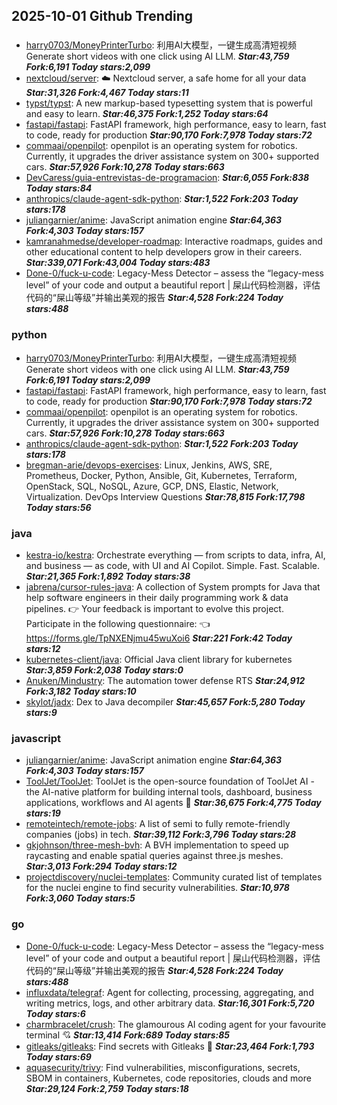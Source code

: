 ## 2025-10-01 Github Trending

### 
* [harry0703/MoneyPrinterTurbo](https://github.com/harry0703/MoneyPrinterTurbo): 利用AI大模型，一键生成高清短视频 Generate short videos with one click using AI LLM. ***Star:43,759 Fork:6,191 Today stars:2,099***
* [nextcloud/server](https://github.com/nextcloud/server): ☁️ Nextcloud server, a safe home for all your data ***Star:31,326 Fork:4,467 Today stars:11***
* [typst/typst](https://github.com/typst/typst): A new markup-based typesetting system that is powerful and easy to learn. ***Star:46,375 Fork:1,252 Today stars:64***
* [fastapi/fastapi](https://github.com/fastapi/fastapi): FastAPI framework, high performance, easy to learn, fast to code, ready for production ***Star:90,170 Fork:7,978 Today stars:72***
* [commaai/openpilot](https://github.com/commaai/openpilot): openpilot is an operating system for robotics. Currently, it upgrades the driver assistance system on 300+ supported cars. ***Star:57,926 Fork:10,278 Today stars:663***
* [DevCaress/guia-entrevistas-de-programacion](https://github.com/DevCaress/guia-entrevistas-de-programacion):  ***Star:6,055 Fork:838 Today stars:84***
* [anthropics/claude-agent-sdk-python](https://github.com/anthropics/claude-agent-sdk-python):  ***Star:1,522 Fork:203 Today stars:178***
* [juliangarnier/anime](https://github.com/juliangarnier/anime): JavaScript animation engine ***Star:64,363 Fork:4,303 Today stars:157***
* [kamranahmedse/developer-roadmap](https://github.com/kamranahmedse/developer-roadmap): Interactive roadmaps, guides and other educational content to help developers grow in their careers. ***Star:339,071 Fork:43,004 Today stars:483***
* [Done-0/fuck-u-code](https://github.com/Done-0/fuck-u-code): Legacy-Mess Detector – assess the “legacy-mess level” of your code and output a beautiful report | 屎山代码检测器，评估代码的“屎山等级”并输出美观的报告 ***Star:4,528 Fork:224 Today stars:488***

### python
* [harry0703/MoneyPrinterTurbo](https://github.com/harry0703/MoneyPrinterTurbo): 利用AI大模型，一键生成高清短视频 Generate short videos with one click using AI LLM. ***Star:43,759 Fork:6,191 Today stars:2,099***
* [fastapi/fastapi](https://github.com/fastapi/fastapi): FastAPI framework, high performance, easy to learn, fast to code, ready for production ***Star:90,170 Fork:7,978 Today stars:72***
* [commaai/openpilot](https://github.com/commaai/openpilot): openpilot is an operating system for robotics. Currently, it upgrades the driver assistance system on 300+ supported cars. ***Star:57,926 Fork:10,278 Today stars:663***
* [anthropics/claude-agent-sdk-python](https://github.com/anthropics/claude-agent-sdk-python):  ***Star:1,522 Fork:203 Today stars:178***
* [bregman-arie/devops-exercises](https://github.com/bregman-arie/devops-exercises): Linux, Jenkins, AWS, SRE, Prometheus, Docker, Python, Ansible, Git, Kubernetes, Terraform, OpenStack, SQL, NoSQL, Azure, GCP, DNS, Elastic, Network, Virtualization. DevOps Interview Questions ***Star:78,815 Fork:17,798 Today stars:56***

### java
* [kestra-io/kestra](https://github.com/kestra-io/kestra): Orchestrate everything — from scripts to data, infra, AI, and business — as code, with UI and AI Copilot. Simple. Fast. Scalable. ***Star:21,365 Fork:1,892 Today stars:38***
* [jabrena/cursor-rules-java](https://github.com/jabrena/cursor-rules-java): A collection of System prompts for Java that help software engineers in their daily programming work & data pipelines. 👉 Your feedback is important to evolve this project. Participate in the following questionnaire: 👈 https://forms.gle/TpNXENjmu45wuXoi6 ***Star:221 Fork:42 Today stars:12***
* [kubernetes-client/java](https://github.com/kubernetes-client/java): Official Java client library for kubernetes ***Star:3,859 Fork:2,038 Today stars:0***
* [Anuken/Mindustry](https://github.com/Anuken/Mindustry): The automation tower defense RTS ***Star:24,912 Fork:3,182 Today stars:10***
* [skylot/jadx](https://github.com/skylot/jadx): Dex to Java decompiler ***Star:45,657 Fork:5,280 Today stars:9***

### javascript
* [juliangarnier/anime](https://github.com/juliangarnier/anime): JavaScript animation engine ***Star:64,363 Fork:4,303 Today stars:157***
* [ToolJet/ToolJet](https://github.com/ToolJet/ToolJet): ToolJet is the open-source foundation of ToolJet AI - the AI-native platform for building internal tools, dashboard, business applications, workflows and AI agents 🚀 ***Star:36,675 Fork:4,775 Today stars:19***
* [remoteintech/remote-jobs](https://github.com/remoteintech/remote-jobs): A list of semi to fully remote-friendly companies (jobs) in tech. ***Star:39,112 Fork:3,796 Today stars:28***
* [gkjohnson/three-mesh-bvh](https://github.com/gkjohnson/three-mesh-bvh): A BVH implementation to speed up raycasting and enable spatial queries against three.js meshes. ***Star:3,013 Fork:294 Today stars:12***
* [projectdiscovery/nuclei-templates](https://github.com/projectdiscovery/nuclei-templates): Community curated list of templates for the nuclei engine to find security vulnerabilities. ***Star:10,978 Fork:3,060 Today stars:5***

### go
* [Done-0/fuck-u-code](https://github.com/Done-0/fuck-u-code): Legacy-Mess Detector – assess the “legacy-mess level” of your code and output a beautiful report | 屎山代码检测器，评估代码的“屎山等级”并输出美观的报告 ***Star:4,528 Fork:224 Today stars:488***
* [influxdata/telegraf](https://github.com/influxdata/telegraf): Agent for collecting, processing, aggregating, and writing metrics, logs, and other arbitrary data. ***Star:16,301 Fork:5,720 Today stars:6***
* [charmbracelet/crush](https://github.com/charmbracelet/crush): The glamourous AI coding agent for your favourite terminal 💘 ***Star:13,414 Fork:689 Today stars:85***
* [gitleaks/gitleaks](https://github.com/gitleaks/gitleaks): Find secrets with Gitleaks 🔑 ***Star:23,464 Fork:1,793 Today stars:69***
* [aquasecurity/trivy](https://github.com/aquasecurity/trivy): Find vulnerabilities, misconfigurations, secrets, SBOM in containers, Kubernetes, code repositories, clouds and more ***Star:29,124 Fork:2,759 Today stars:18***
